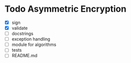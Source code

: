 # Todo Asymmetric Encryption

- [x] sign
- [x] validate
- [ ] docstrings
- [ ] exception handling
- [ ] module for algorithms
- [ ] tests
- [ ] README.md
